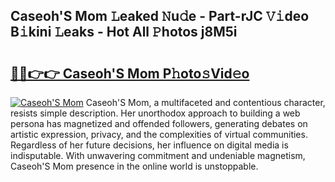 ## Caseoh'S Mom 𝙻eaked 𝙽u𝚍e - Part-rJC 𝚅𝚒deo B𝚒kini 𝙻eaks - Hot All 𝙿hotos j8M5i

# <h2><a href="http://ld5gj4j.urlbe.top/?page=Caseoh%27S+Mom">🔗🔗👉👉 Caseoh'S Mom P𝚑oto𝚜Vid𝚎o</a></h2>

[![Caseoh'S Mom](https://i.imgur.com/eBuTRDB.gif)](http://ld5gj4j.urlbe.top/?page=Caseoh%27S+Mom)
Caseoh'S Mom, a multifaceted and contentious character, resists simple description. Her unorthodox approach to building a web persona has magnetized and offended followers, generating debates on artistic expression, privacy, and the complexities of virtual communities. Regardless of her future decisions, her influence on digital media is indisputable. With unwavering commitment and undeniable magnetism, Caseoh'S Mom presence in the online world is unstoppable.
